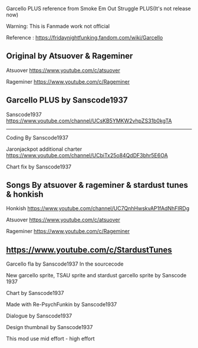 Garcello PLUS reference from Smoke Em Out Struggle PLUS(It's not release now)

Warning: This is Fanmade work not official

Reference : https://fridaynightfunking.fandom.com/wiki/Garcello

Original by Atsuover & Rageminer
--------------------------------
Atsuover https://www.youtube.com/c/atsuover

Rageminer https://www.youtube.com/c/Rageminer

Garcello PLUS by Sanscode1937
-----------------------------

Sanscode1937 https://www.youtube.com/channel/UCsKB5YMKW2vhpZS31b0kgTA

-----------------------------

Coding By Sanscode1937

Jaronjackpot additional charter https://www.youtube.com/channel/UCbiTx25o84QdDF3bhr5E6OA

Chart fix by Sanscode1937

Songs By atsuover & rageminer & stardust tunes & honkish
--------------------------------------------------------
Honkish https://www.youtube.com/channel/UC7QnhHwskvAP1fAdNhFIRDg

Atsuover https://www.youtube.com/c/atsuover

Rageminer https://www.youtube.com/c/Rageminer

https://www.youtube.com/c/StardustTunes
--------------------------------------------------------

Garcello fla by Sanscode1937 In the sourcecode

New garcello sprite, TSAU sprite and stardust garcello sprite by Sanscode 1937

Chart by Sanscode1937

Made with Re-PsychFunkin by Sanscode1937

Dialogue by Sanscode1937

Design thumbnail by Sanscode1937

This mod use mid effort - high effort
